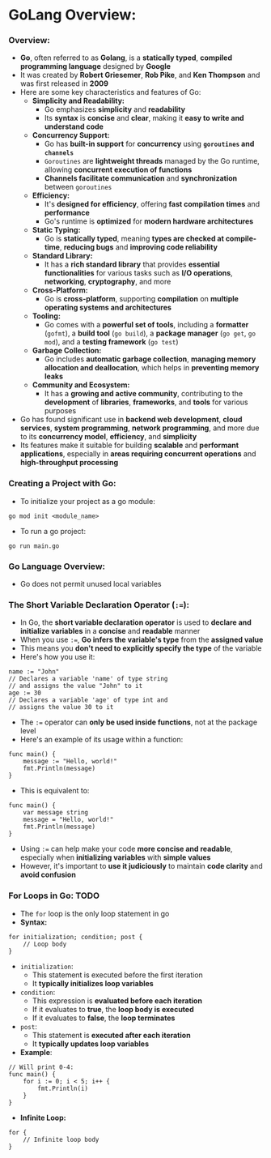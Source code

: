 # GoLang Overview:

### Overview:
* **Go**, often referred to as **Golang**, is a **statically typed**, **compiled programming language** designed by
  **Google**
* It was created by **Robert Griesemer**, **Rob Pike**, and **Ken Thompson** and was first released in **2009**
* Here are some key characteristics and features of Go:
  * **Simplicity and Readability:**
    * Go emphasizes **simplicity** and **readability**
    * Its **syntax** is **concise** and **clear**, making it **easy to write and understand code**
  * **Concurrency Support:**
    * Go has **built-in support** for **concurrency** using **`goroutines` and `channels`**
    * `Goroutines` are **lightweight threads** managed by the Go runtime, allowing **concurrent execution of functions**
    * **Channels facilitate communication** and **synchronization** between `goroutines`
  * **Efficiency:**
    * It's **designed for efficiency**, offering **fast compilation times** and **performance**
    * Go's runtime is **optimized** for **modern hardware architectures**
  * **Static Typing:**
    * Go is **statically typed**, meaning **types are checked at compile-time**, **reducing bugs** and **improving code 
      reliability**
  * **Standard Library:**
    * It has a **rich standard library** that provides **essential functionalities** for various tasks such as **I/O 
      operations**, **networking**, **cryptography**, and more
  * **Cross-Platform:**
    * Go is **cross-platform**, supporting **compilation** on **multiple operating systems and architectures**
  * **Tooling:**
    * Go comes with a **powerful set of tools**, including a **formatter** (`gofmt`), a **build tool** (`go build`), a 
      **package manager** (`go get`, `go mod`), and a **testing framework** (`go test`)
  * **Garbage Collection:**
    * Go includes **automatic garbage collection**, **managing memory allocation and deallocation**, which helps in 
      **preventing memory leaks**
  * **Community and Ecosystem:**
    * It has a **growing and active community**, contributing to the **development** of **libraries**, **frameworks**, 
      and **tools** for various purposes
* Go has found significant use in **backend web development**, **cloud services**, **system programming**, **network 
  programming**, and more due to its **concurrency model**, **efficiency**, and **simplicity**
* Its features make it suitable for building **scalable** and **performant applications**, especially in **areas 
  requiring concurrent operations** and **high-throughput processing**

### Creating a Project with Go:
* To initialize your project as a go module:
```
go mod init <module_name>
```
* To run a go project:
```
go run main.go
```

### Go Language Overview:
* Go does not permit unused local variables

### The Short Variable Declaration Operator (`:=`):
* In Go, the **short variable declaration operator** is used to **declare and initialize variables** in a **concise** 
  and **readable** manner
* When you use `:=`, **Go infers the variable's type** from the **assigned value**
* This means you **don't need to explicitly specify the type** of the variable
* Here's how you use it:
```
name := "John"
// Declares a variable 'name' of type string 
// and assigns the value "John" to it
age := 30
// Declares a variable 'age' of type int and 
// assigns the value 30 to it
```
* The `:=` operator can **only be used inside functions**, not at the package level
* Here's an example of its usage within a function:
```
func main() {
    message := "Hello, world!"
    fmt.Println(message)
}
```
* This is equivalent to:
```
func main() {
    var message string
    message = "Hello, world!"
    fmt.Println(message)
}
```
* Using `:=` can help make your code **more concise and readable**, especially when **initializing variables** with 
  **simple values**
* However, it's important to **use it judiciously** to maintain **code clarity** and **avoid confusion**

### For Loops in Go: TODO
* The `for` loop is the only loop statement in go
* **Syntax:**
```
for initialization; condition; post {
    // Loop body
}
```
* `initialization`:
  * This statement is executed before the first iteration
  * It **typically initializes loop variables**
* `condition`:
  * This expression is **evaluated before each iteration**
  * If it evaluates to **true**, the **loop body is executed**
  * If it evaluates to **false**, the **loop terminates**
* `post`:
  * This statement is **executed after each iteration**
  * It **typically updates loop variables**
* **Example**:
```
// Will print 0-4:
func main() {
    for i := 0; i < 5; i++ {
        fmt.Println(i)
    }
}
```
* **Infinite Loop:**
```
for {
    // Infinite loop body
}
```



